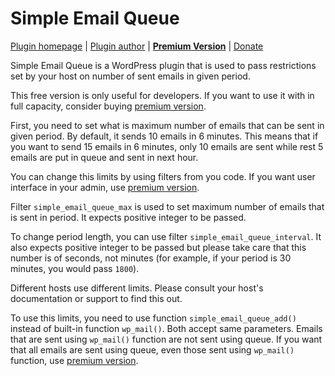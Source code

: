 Simple Email Queue
===================

[Plugin homepage](http://blog.milandinic.com/wordpress/plugins/simple-email-queue/) | [Plugin author](http://blog.milandinic.com/) | **[Premium Version](https://shop.milandinic.com/downloads/simple-email-queue-plus)** | [Donate](http://blog.milandinic.com/donate/)

Simple Email Queue is a WordPress plugin that is used to pass restrictions set by your host on number of sent emails in given period.

This free version is only useful for developers. If you want to use it with in full capacity, consider buying [premium version](https://shop.milandinic.com/downloads/simple-email-queue-plus).

First, you need to set what is maximum number of emails that can be sent in given period. By default, it sends 10 emails in 6 minutes. This means that if you want to send 15 emails in 6 minutes, only 10 emails are sent while rest 5 emails are put in queue and sent in next hour.

You can change this limits by using filters from you code. If you want user interface in your admin, use [premium version](https://shop.milandinic.com/downloads/simple-email-queue-plus).

Filter `simple_email_queue_max` is used to set maximum number of emails that is sent in period. It expects positive integer to be passed.

To change period length, you can use filter `simple_email_queue_interval`. It also expects positive integer to be passed but please take care that this number is of seconds, not minutes (for example, if your period is 30 minutes, you would pass `1800`).

Different hosts use different limits. Please consult your host's documentation or support to find this out.

To use this limits, you need to use function `simple_email_queue_add()` instead of built-in function `wp_mail()`. Both accept same parameters. Emails that are sent using `wp_mail()` function are not sent using queue. If you want that all emails are sent using queue, even those sent using `wp_mail()` function, use [premium version](https://shop.milandinic.com/downloads/simple-email-queue-plus).
